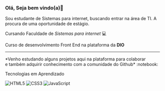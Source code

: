 ### Olá, Seja bem vindo(a)👋
Sou estudante de Sistemas para internet, buscando entrar na área de TI. A procura de uma oportunidade de estágio.

Cursando Faculdade de *Sistemas para internet* :computer:

Curso de desenvolvimento Front End na plataforma da **DIO**
<hr>
*Venho estudando alguns projetos aqui na plataforma para colaborar <br>
e também adquirir conhecimento com a comunidade do Github* :notebook:


Tecnologias em Aprendizado


![HTML5](https://img.shields.io/badge/html5-%23E34F26.svg?style=for-the-badge&logo=html5&logoColor=white)
![CSS3](https://img.shields.io/badge/css3-%231572B6.svg?style=for-the-badge&logo=css3&logoColor=white)
![JavaScript](https://img.shields.io/badge/javascript-%23323330.svg?style=for-the-badge&logo=javascript&logoColor=%23F7DF1E)

